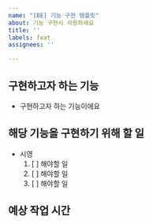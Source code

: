 ```yaml
---
name: "[BE] 기능 구현 템플릿"
about: 기능 구현시 사용하세요
title: ''
labels: feat
assignees: ''

---
```


## 구현하고자 하는 기능
- 구현하고자 하는 기능이에요

## 해당 기능을 구현하기 위해 할 일
- 시영
  1. [ ] 해야할 일
  2. [ ] 해야할 일
  3. [ ] 해야할 일

## 예상 작업 시간
